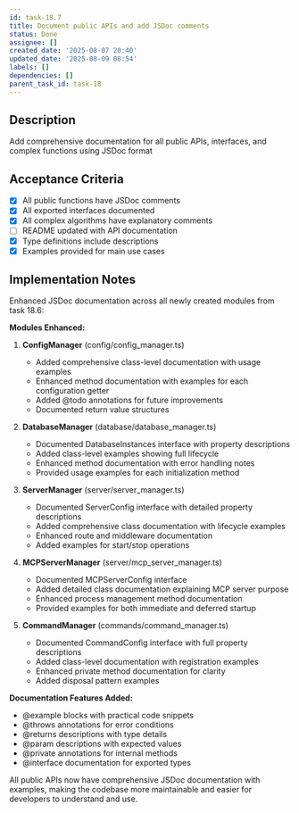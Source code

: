 ```yaml
---
id: task-18.7
title: Document public APIs and add JSDoc comments
status: Done
assignee: []
created_date: '2025-08-07 20:40'
updated_date: '2025-08-09 08:54'
labels: []
dependencies: []
parent_task_id: task-18
---
```


## Description

Add comprehensive documentation for all public APIs, interfaces, and complex functions using JSDoc format

## Acceptance Criteria

- [x] All public functions have JSDoc comments
- [x] All exported interfaces documented
- [x] All complex algorithms have explanatory comments
- [ ] README updated with API documentation
- [x] Type definitions include descriptions
- [x] Examples provided for main use cases

## Implementation Notes

Enhanced JSDoc documentation across all newly created modules from task 18.6:

**Modules Enhanced:**

1. **ConfigManager** (config/config_manager.ts)
   - Added comprehensive class-level documentation with usage examples
   - Enhanced method documentation with examples for each configuration getter
   - Added @todo annotations for future improvements
   - Documented return value structures

2. **DatabaseManager** (database/database_manager.ts)
   - Documented DatabaseInstances interface with property descriptions
   - Added class-level examples showing full lifecycle
   - Enhanced method documentation with error handling notes
   - Provided usage examples for each initialization method

3. **ServerManager** (server/server_manager.ts)
   - Documented ServerConfig interface with detailed property descriptions
   - Added comprehensive class documentation with lifecycle examples
   - Enhanced route and middleware documentation
   - Added examples for start/stop operations

4. **MCPServerManager** (server/mcp_server_manager.ts)
   - Documented MCPServerConfig interface
   - Added detailed class documentation explaining MCP server purpose
   - Enhanced process management method documentation
   - Provided examples for both immediate and deferred startup

5. **CommandManager** (commands/command_manager.ts)
   - Documented CommandConfig interface with full property descriptions
   - Added class-level documentation with registration examples
   - Enhanced private method documentation for clarity
   - Added disposal pattern examples

**Documentation Features Added:**
- @example blocks with practical code snippets
- @throws annotations for error conditions
- @returns descriptions with type details
- @param descriptions with expected values
- @private annotations for internal methods
- @interface documentation for exported types

All public APIs now have comprehensive JSDoc documentation with examples, making the codebase more maintainable and easier for developers to understand and use.
